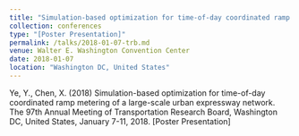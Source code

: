 ```yaml
---
title: "Simulation-based optimization for time-of-day coordinated ramp metering of a large-scale urban expressway network"
collection: conferences
type: "[Poster Presentation]"
permalink: /talks/2018-01-07-trb.md
venue: Walter E. Washington Convention Center
date: 2018-01-07
location: "Washington DC, United States"
---
```

Ye, Y., Chen, X. (2018) Simulation-based optimization for time-of-day coordinated ramp metering of a large-scale urban expressway network. The 97th Annual Meeting of Transportation Research Board, Washington DC, United States, January 7-11, 2018. [Poster Presentation]
